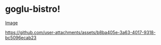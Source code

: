 # goglu-bistro!

[Image](https://github.com/user-attachments/assets/f80831c7-eff9-4574-931a-3c06ae9ec8d9)


https://github.com/user-attachments/assets/b8ba405e-3a63-4017-9318-bc5096ecab23

